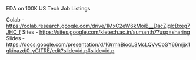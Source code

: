 EDA on 100K US Tech Job Listings

Colab - https://colab.research.google.com/drive/1MxC2eW6kMoiB__DacZjglcBxeg7JHC_f
Sites - https://sites.google.com/kletech.ac.in/sumanth7?usp=sharing 
Slides - https://docs.google.com/presentation/d/1GrmhBiooL3McLQVvCoSY66mjjx1gkinazdj0-yCITRE/edit?slide=id.p#slide=id.p
